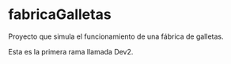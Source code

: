 # fabricaGalletas
Proyecto que simula el funcionamiento de una fábrica de galletas. 

Esta es la primera rama llamada Dev2.
